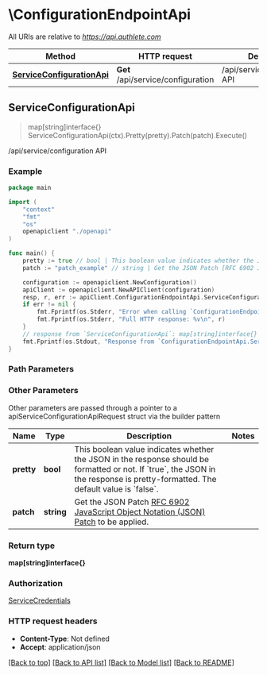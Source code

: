 # \ConfigurationEndpointApi

All URIs are relative to *https://api.authlete.com*

Method | HTTP request | Description
------------- | ------------- | -------------
[**ServiceConfigurationApi**](ConfigurationEndpointApi.md#ServiceConfigurationApi) | **Get** /api/service/configuration | /api/service/configuration API



## ServiceConfigurationApi

> map[string]interface{} ServiceConfigurationApi(ctx).Pretty(pretty).Patch(patch).Execute()

/api/service/configuration API



### Example

```go
package main

import (
    "context"
    "fmt"
    "os"
    openapiclient "./openapi"
)

func main() {
    pretty := true // bool | This boolean value indicates whether the JSON in the response should be formatted or not. If `true`, the JSON in the response is pretty-formatted. The default value is `false`. (optional)
    patch := "patch_example" // string | Get the JSON Patch [RFC 6902 JavaScript Object Notation (JSON) Patch](https://www.rfc-editor.org/rfc/rfc6902) to be applied. (optional)

    configuration := openapiclient.NewConfiguration()
    apiClient := openapiclient.NewAPIClient(configuration)
    resp, r, err := apiClient.ConfigurationEndpointApi.ServiceConfigurationApi(context.Background()).Pretty(pretty).Patch(patch).Execute()
    if err != nil {
        fmt.Fprintf(os.Stderr, "Error when calling `ConfigurationEndpointApi.ServiceConfigurationApi``: %v\n", err)
        fmt.Fprintf(os.Stderr, "Full HTTP response: %v\n", r)
    }
    // response from `ServiceConfigurationApi`: map[string]interface{}
    fmt.Fprintf(os.Stdout, "Response from `ConfigurationEndpointApi.ServiceConfigurationApi`: %v\n", resp)
}
```

### Path Parameters



### Other Parameters

Other parameters are passed through a pointer to a apiServiceConfigurationApiRequest struct via the builder pattern


Name | Type | Description  | Notes
------------- | ------------- | ------------- | -------------
 **pretty** | **bool** | This boolean value indicates whether the JSON in the response should be formatted or not. If &#x60;true&#x60;, the JSON in the response is pretty-formatted. The default value is &#x60;false&#x60;. | 
 **patch** | **string** | Get the JSON Patch [RFC 6902 JavaScript Object Notation (JSON) Patch](https://www.rfc-editor.org/rfc/rfc6902) to be applied. | 

### Return type

**map[string]interface{}**

### Authorization

[ServiceCredentials](../README.md#ServiceCredentials)

### HTTP request headers

- **Content-Type**: Not defined
- **Accept**: application/json

[[Back to top]](#) [[Back to API list]](../README.md#documentation-for-api-endpoints)
[[Back to Model list]](../README.md#documentation-for-models)
[[Back to README]](../README.md)


